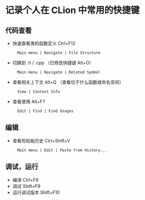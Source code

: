 # 记录个人在 CLion 中常用的快捷键


## 代码查看
- 快速查看类的函数定义 Ctrl+F12

		Main menu | Navigate | File Structure

- 切换到 .h / .cpp （已修改快捷键 Alt+O）

		Main menu | Navigate | Related Symbol

- 查看相关上下文 Alt+Q （查看位于什么函数或命名空间）

		View | Context Info

- 查看使用 Alt+F7

		Edit | Find | Find Usages



## 编辑
- 查看剪贴板历史 Ctrl+Shift+V

		Main menu | Edit | Paste from History...
		



## 调试，运行
- 编译 Ctrl+F9
- 调试 Shift+F9
- 运行调试版本 Shift+F10 


